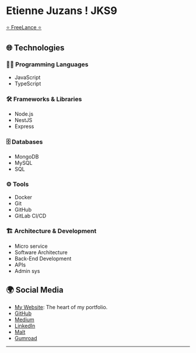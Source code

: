 # Etienne Juzans ! JKS9

[⭐ FreeLance ⭐](https://www.malt.fr/profile/etiennejuzans)

## 🌐 Technologies

### 🧑‍💻 Programming Languages
- JavaScript
- TypeScript

### 🛠️ Frameworks & Libraries
- Node.js
- NestJS
- Express

### 🗄️ Databases
- MongoDB
- MySQL
- SQL

### ⚙️ Tools
- Docker
- Git
- GitHub
- GitLab CI/CD

### 🏗️ Architecture & Development
- Micro service
- Software Architecture
- Back-End Development
- APIs
- Admin sys

## 🌍 Social Media

- [My Website](https://www.etiennejuz.com/): The heart of my portfolio.
- [GitHub](https://github.com/JKS9)
- [Medium](https://medium.com/@juzans-JKS9)
- [LinkedIn](https://www.linkedin.com/in/etienne-juzans/)
- [Malt](https://www.malt.fr/profile/etiennejuzans)
- [Gumroad](https://jks9.gumroad.com/)

---
